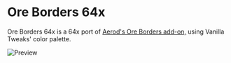 # Ore Borders 64x

Ore Borders 64x is a 64x port of [Aerod's Ore Borders add-on,](https://faithfulpack.net/addons/ore-borders) using Vanilla Tweaks' color palette.

![Preview](https://raw.githubusercontent.com/Hedreon/Faithful-Addons/oreborders/images/preview.png)
